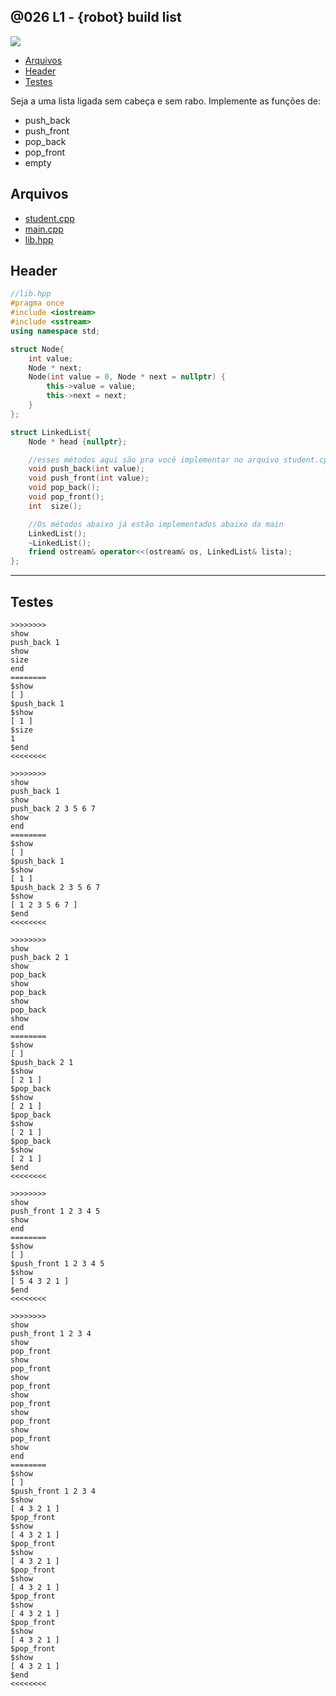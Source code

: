 ## @026 L1 - {robot} build list

![](https://raw.githubusercontent.com/qxcodefup/arcade/master/base/026/cover.jpg)

<!--TOC_BEGIN-->
- [Arquivos](#arquivos)
- [Header](#header)
- [Testes](#testes)
<!--TOC_END-->

Seja a uma lista ligada sem cabeça e sem rabo. Implemente as funções de:

- push_back
- push_front
- pop_back
- pop_front
- empty

## Arquivos
- [student.cpp](https://raw.githubusercontent.com/qxcodefup/arcade/master/base/026/student.cpp)
- [main.cpp](https://raw.githubusercontent.com/qxcodefup/arcade/master/base/026/main.cpp)
- [lib.hpp](https://raw.githubusercontent.com/qxcodefup/arcade/master/base/026/lib.hpp)

## Header
<!--ADD lib.hpp cpp-->
```cpp
//lib.hpp
#pragma once
#include <iostream>
#include <sstream>
using namespace std;

struct Node{
    int value;
    Node * next;
    Node(int value = 0, Node * next = nullptr) {
        this->value = value;
        this->next = next;
    }
};

struct LinkedList{
    Node * head {nullptr};

    //esses métodos aqui são pra você implementar no arquivo student.cpp
    void push_back(int value);
    void push_front(int value);
    void pop_back();
    void pop_front();
    int  size();

    //Os métodos abaixo já estão implementados abaixo da main
    LinkedList();
    ~LinkedList();
    friend ostream& operator<<(ostream& os, LinkedList& lista);
};
```
<!--ADD_END-->

***
## Testes
```
>>>>>>>>
show
push_back 1
show
size
end
========
$show
[ ]
$push_back 1
$show
[ 1 ]
$size
1
$end
<<<<<<<<

>>>>>>>>
show
push_back 1
show
push_back 2 3 5 6 7
show
end
========
$show
[ ]
$push_back 1
$show
[ 1 ]
$push_back 2 3 5 6 7
$show
[ 1 2 3 5 6 7 ]
$end
<<<<<<<<

>>>>>>>>
show
push_back 2 1
show
pop_back
show
pop_back
show
pop_back
show
end
========
$show
[ ]
$push_back 2 1
$show
[ 2 1 ]
$pop_back
$show
[ 2 1 ]
$pop_back
$show
[ 2 1 ]
$pop_back
$show
[ 2 1 ]
$end
<<<<<<<<

>>>>>>>>
show
push_front 1 2 3 4 5
show
end
========
$show
[ ]
$push_front 1 2 3 4 5
$show
[ 5 4 3 2 1 ]
$end
<<<<<<<<

>>>>>>>>
show
push_front 1 2 3 4
show
pop_front
show
pop_front
show
pop_front
show
pop_front
show
pop_front
show
pop_front
show
end
========
$show
[ ]
$push_front 1 2 3 4
$show
[ 4 3 2 1 ]
$pop_front
$show
[ 4 3 2 1 ]
$pop_front
$show
[ 4 3 2 1 ]
$pop_front
$show
[ 4 3 2 1 ]
$pop_front
$show
[ 4 3 2 1 ]
$pop_front
$show
[ 4 3 2 1 ]
$pop_front
$show
[ 4 3 2 1 ]
$end
<<<<<<<<

```